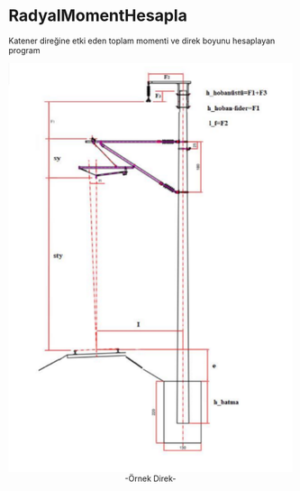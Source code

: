 # RadyalMomentHesapla

Katener direğine etki eden toplam momenti ve direk boyunu hesaplayan program

<div align="center">
  <img width="600" src="/direk.png"><br />
  <span>-Örnek Direk-</span><br /><br />
</div>
